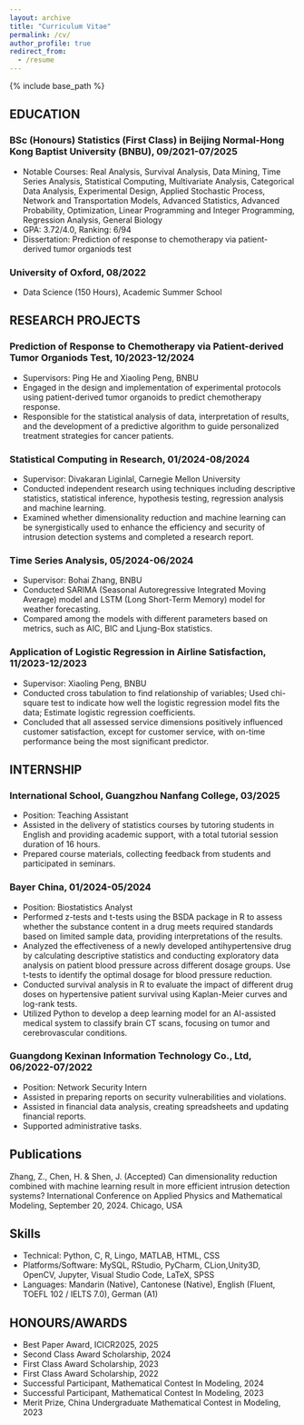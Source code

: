 ```yaml
---
layout: archive
title: "Curriculum Vitae"
permalink: /cv/
author_profile: true
redirect_from:
  - /resume
---
```


{% include base_path %}



## EDUCATION
### BSc (Honours) Statistics (First Class) in Beijing Normal-Hong Kong Baptist University (BNBU), 09/2021-07/2025
* Notable Courses: Real Analysis, Survival Analysis, Data Mining, Time Series Analysis, Statistical Computing, Multivariate Analysis, Categorical Data Analysis, Experimental Design, Applied Stochastic Process, Network and Transportation Models, Advanced Statistics, Advanced Probability, Optimization, Linear Programming and Integer Programming, Regression Analysis, General Biology
* GPA: 3.72/4.0, Ranking: 6/94
* Dissertation: Prediction of response to chemotherapy via patient-derived tumor organiods test

### University of Oxford, 08/2022
* Data Science (150 Hours), Academic Summer School



## RESEARCH PROJECTS
### Prediction of Response to Chemotherapy via Patient-derived Tumor Organiods Test, 10/2023-12/2024
* Supervisors: Ping He and Xiaoling Peng, BNBU
* Engaged in the design and implementation of experimental protocols using patient-derived tumor
organoids to predict chemotherapy response.
* Responsible for the statistical analysis of data, interpretation of results, and the development of a predictive
algorithm to guide personalized treatment strategies for cancer patients.

### Statistical Computing in Research, 01/2024-08/2024
* Supervisor: Divakaran Liginlal, Carnegie Mellon University
* Conducted independent research using techniques including descriptive statistics, statistical inference, hypothesis testing, regression analysis and machine learning.
* Examined whether dimensionality reduction and machine learning can be synergistically used to enhance
the efficiency and security of intrusion detection systems and completed a research report.

### Time Series Analysis, 05/2024-06/2024
* Supervisor: Bohai Zhang, BNBU
* Conducted SARIMA (Seasonal Autoregressive Integrated Moving Average) model and LSTM (Long
Short-Term Memory) model for weather forecasting.
* Compared among the models with different parameters based on metrics, such as AIC, BIC and Ljung-Box
statistics.

### Application of Logistic Regression in Airline Satisfaction, 11/2023-12/2023
* Supervisor: Xiaoling Peng, BNBU
* Conducted cross tabulation to find relationship of variables; Used chi-square test to indicate how well the
logistic regression model fits the data; Estimate logistic regression coefficients.
* Concluded that all assessed service dimensions positively influenced customer satisfaction, except for
customer service, with on-time performance being the most significant predictor.



## INTERNSHIP
### International School, Guangzhou Nanfang College, 03/2025
* Position: Teaching Assistant
* Assisted in the delivery of statistics courses by tutoring students in English and providing academic
support, with a total tutorial session duration of 16 hours.
* Prepared course materials, collecting feedback from students and participated in seminars.

### Bayer China, 01/2024-05/2024
* Position: Biostatistics Analyst
* Performed z-tests and t-tests using the BSDA package in R to assess whether the substance content in a
drug meets required standards based on limited sample data, providing interpretations of the results.
* Analyzed the effectiveness of a newly developed antihypertensive drug by calculating descriptive statistics
and conducting exploratory data analysis on patient blood pressure across different dosage groups. Use
t-tests to identify the optimal dosage for blood pressure reduction.
* Conducted survival analysis in R to evaluate the impact of different drug doses on hypertensive patient
survival using Kaplan-Meier curves and log-rank tests.
* Utilized Python to develop a deep learning model for an AI-assisted medical system to classify brain CT
scans, focusing on tumor and cerebrovascular conditions.

### Guangdong Kexinan Information Technology Co., Ltd, 06/2022-07/2022
* Position: Network Security Intern
* Assisted in preparing reports on security vulnerabilities and violations.
* Assisted in financial data analysis, creating spreadsheets and updating financial reports.
* Supported administrative tasks.



## Publications
Zhang, Z., Chen, H. & Shen, J. (Accepted) Can dimensionality reduction combined with machine learning result
in more efficient intrusion detection systems? International Conference on Applied Physics and Mathematical
Modeling, September 20, 2024. Chicago, USA



## Skills
* Technical: Python, C, R, Lingo, MATLAB, HTML, CSS
* Platforms/Software: MySQL, RStudio, PyCharm, CLion,Unity3D, OpenCV, Jupyter, Visual Studio Code, LaTeX, SPSS
* Languages: Mandarin (Native), Cantonese (Native), English (Fluent, TOEFL 102 / IELTS 7.0), German (A1)



## HONOURS/AWARDS
* Best Paper Award, ICICR2025, 2025
* Second Class Award Scholarship, 2024
* First Class Award Scholarship, 2023
* First Class Award Scholarship, 2022
* Successful Participant, Mathematical Contest In Modeling, 2024
* Successful Participant, Mathematical Contest In Modeling, 2023
* Merit Prize, China Undergraduate Mathematical Contest in Modeling, 2023
